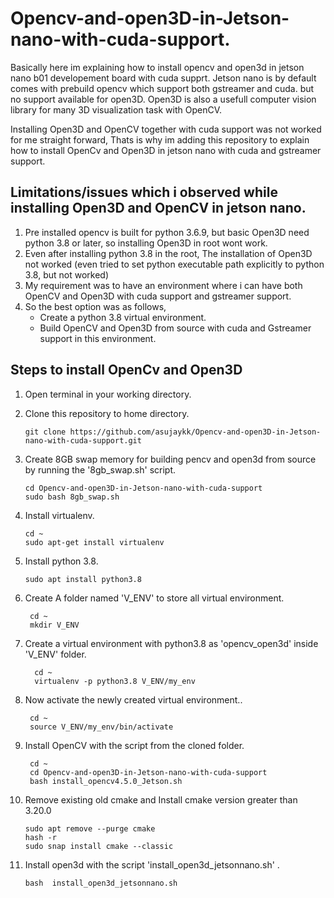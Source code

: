 # Opencv-and-open3D-in-Jetson-nano-with-cuda-support.
Basically here im explaining how to install opencv and open3d in jetson nano b01 developement board with cuda supprt.
Jetson nano is by default comes with prebuild opencv which support both gstreamer and cuda. but no support available for open3D.
Open3D is also a usefull computer vision library for many 3D visualization task with OpenCV.

Installing Open3D and OpenCV together with cuda support was not worked for me straight forward, Thats is why im adding this repository to explain how to install OpenCv and Open3D in jetson nano with cuda and gstreamer support.

## Limitations/issues which i observed while installing Open3D and OpenCV in jetson nano.
1. Pre installed opencv is built for python 3.6.9, but basic Open3D need python 3.8 or later, so installing Open3D in root wont work.
2. Even after installing python 3.8 in the root, The installation of Open3D not worked (even tried to set python executable path explicitly to python 3.8, but not worked)
3. My requirement was to have an environment where i can have both OpenCV and Open3D with cuda support and gstreamer support.
4. So the best option was as follows,
   * Create a python 3.8 virtual environment.
   * Build OpenCV and Open3D from source with cuda and Gstreamer support in this environment.
  
## Steps to install OpenCv and Open3D
1. Open terminal in your working directory.
2. Clone this repository to home directory.

       git clone https://github.com/asujaykk/Opencv-and-open3D-in-Jetson-nano-with-cuda-support.git

3. Create 8GB swap memory for building pencv and open3d from source by running the '8gb_swap.sh' script.

       cd Opencv-and-open3D-in-Jetson-nano-with-cuda-support
       sudo bash 8gb_swap.sh
4. Install virtualenv.

       cd ~
       sudo apt-get install virtualenv
5. Install python 3.8.

       sudo apt install python3.8
6. Create A folder named 'V_ENV' to store all virtual environment.

        cd ~
        mkdir V_ENV
7. Create a virtual environment with python3.8 as 'opencv_open3d' inside 'V_ENV' folder.

         cd ~
         virtualenv -p python3.8 V_ENV/my_env
8. Now activate the newly created virtual environment..
   
        cd ~
        source V_ENV/my_env/bin/activate
9. Install OpenCV with the script from the cloned folder.

        cd ~
        cd Opencv-and-open3D-in-Jetson-nano-with-cuda-support
        bash install_opencv4.5.0_Jetson.sh
        
10. Remove existing old cmake and Install cmake version greater than 3.20.0

        sudo apt remove --purge cmake
        hash -r
        sudo snap install cmake --classic
15. Install open3d with the script 'install_open3d_jetsonnano.sh' .
    
        bash  install_open3d_jetsonnano.sh

        
     
 
